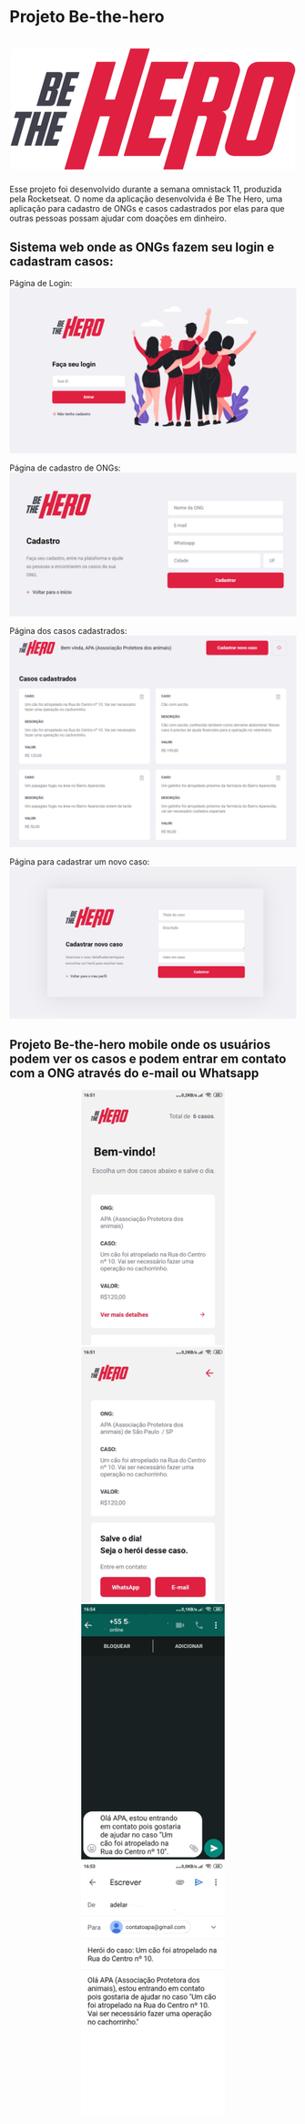 # Projeto Be-the-hero

<h1 align="center">
<img src="frontend/src/assets/logo.svg">
</h1>

Esse projeto foi desenvolvido durante a semana omnistack 11, produzida pela Rocketseat. O nome da aplicação desenvolvida é Be The Hero, uma aplicação para cadastro de ONGs e casos cadastrados por elas para que outras pessoas possam ajudar com doações em dinheiro.

## Sistema web onde as ONGs fazem seu login e cadastram casos: 
  Página de Login:
  <img alt="login" title="login" src="frontend/src/assets/Login.png">
  
  Página de cadastro de ONGs:
  <img alt="cadastro" title="cadastro" src="frontend/src/assets/cadasONG.png">

  Página dos casos cadastrados:
  <img alt="casos cadastrados" title="casos cadastrados" src="frontend/src/assets/Casos Cadastrados.png">

  Página para cadastrar um novo caso:
  <img alt="novo caso" title="novo caso" src="frontend/src/assets/CadastroNovoCaso.png">


## Projeto Be-the-hero mobile onde os usuários podem ver os casos e podem entrar em contato com a ONG através do e-mail ou Whatsapp
<p align="center">
<img width="50%" height="50%" alt="login" title="login" src="frontend/src/assets/bemvindo.jpeg">
  
<img width="50%" height="50%" alt="inicio" title="inicio" src="frontend/src/assets/detalhes.jpeg">

<img width="50%" height="50%" alt="inicio" title="inicio" src="frontend/src/assets/whatsapp.jpeg">


<img width="50%" height="50%" alt="inicio" title="inicio" src="frontend/src/assets/email.jpeg">
</p>
